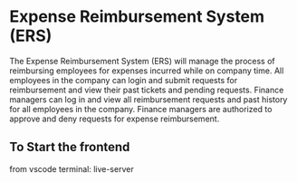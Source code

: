 # Expense Reimbursement System (ERS)
The Expense Reimbursement System (ERS) will manage the process of reimbursing employees for expenses incurred while on company time. 
All employees in the company can login and submit requests for reimbursement and view their past tickets and pending requests. 
Finance managers can log in and view all reimbursement requests and past history for all employees in the company. Finance managers are authorized to 
approve and deny requests for expense reimbursement.

## To Start the frontend 
from vscode terminal: live-server
